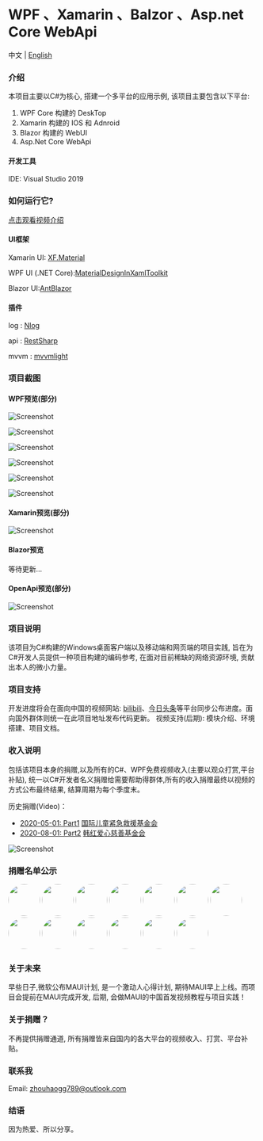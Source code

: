 # WPF 、Xamarin 、Balzor 、Asp.net Core WebApi

中文 | [English](README-en.md)

### 介绍
本项目主要以C#为核心, 搭建一个多平台的应用示例, 该项目主要包含以下平台:
1. WPF Core 构建的 DeskTop
2. Xamarin 构建的 IOS 和 Adnroid 
3. Blazor 构建的 WebUI
4. Asp.Net Core WebApi

#### 开发工具
  IDE: Visual Studio 2019 
  
### 如何运行它?
[点击观看视频介绍](https://www.bilibili.com/video/BV1954y1i7wM)
  
#### UI框架
  Xamarin UI: [XF.Material](https://github.com/Baseflow/XF-Material-Library)

  WPF UI (.NET Core):[MaterialDesignInXamlToolkit](https://github.com/MaterialDesignInXAML/MaterialDesignInXamlToolkit)

  Blazor UI:[AntBlazor](https://github.com/ant-design-blazor/ant-design-blazor)

#### 插件
  log : [Nlog](https://github.com/NLog/NLog)

  api : [RestSharp](https://github.com/restsharp/RestSharp)

  mvvm : [mvvmlight](https://github.com/lbugnion/mvvmlight)

### 项目截图

#### WPF预览(部分)
![Screenshot](https://github.com/HenJigg/WPF-Xamarin-Blazor-Examples/blob/master/img/welcome.gif)

![Screenshot](https://github.com/HenJigg/WPF-Xamarin-Blazor-Examples/blob/master/img/MainPage.png)

![Screenshot](https://github.com/HenJigg/WPF-Xamarin-Blazor-Examples/blob/master/img/MainDarkPage.png)

![Screenshot](https://github.com/HenJigg/WPF-Xamarin-Blazor-Examples/blob/master/img/Show.gif)

![Screenshot](https://github.com/HenJigg/WPF-Xamarin-Blazor-Examples/blob/master/img/Skin.png)

![Screenshot](https://github.com/HenJigg/WPF-Xamarin-Blazor-Examples/blob/master/img/SkinDark.png)

#### Xamarin预览(部分)
![Screenshot](https://github.com/HenJigg/WPF-Xamarin-Blazor-Examples/blob/master/img/XamarinLoginPage.png)

#### Blazor预览
等待更新...

#### OpenApi预览(部分)
![Screenshot](https://github.com/HenJigg/WPF-Xamarin-Blazor-Examples/blob/master/img/MainServicePage.png)

### 项目说明
  该项目为C#构建的Windows桌面客户端以及移动端和网页端的项目实践, 旨在为C#开发人员提供一种项目构建的编码参考, 在面对目前稀缺的网络资源环境, 贡献出本人的微小力量。

### 项目支持
  开发进度将会在面向中国的视频网站: [bilibili](https://space.bilibili.com/32497462)、[今日头条](https://studio.ixigua.com/content)等平台同步公布进度。面向国外群体则统一在此项目地址发布代码更新。
  视频支持(后期): 模块介绍、环境搭建、项目文档。

### 收入说明
  包括该项目本身的捐赠,以及所有的C#、WPF免费视频收入(主要以观众打赏,平台补贴), 统一以C#开发者名义捐赠给需要帮助得群体,所有的收入捐赠最终以视频的方式公布最终结果, 结算周期为每个季度末。
  
  历史捐赠(Video)：
  - [2020-05-01: Part1](https://www.bilibili.com/video/BV1QZ4y1W7Zu) [国际儿童紧急救援基金会](https://www.unicef.org/zh)
  - [2020-08-01: Part2](https://www.bilibili.com/video/BV1Gk4y1m7u2) [韩红爱心慈善基金会](http://www.hhax.org/)
 
![Screenshot](https://github.com/HenJigg/WPF-Xamarin-Blazor-Examples/blob/master/img/20200802.jpg)
	
### 捐赠名单公示
<a href="https://github.com/zuoyefeng" target="_blank"><img style="border-radius:50%!important" width="64px" src="https://avatars2.githubusercontent.com/u/13931455?s=400&v=4"></a>
<a href="https://github.com/CamelKing1997" target="_blank"><img style="border-radius:50%!important" width="64px" src="https://avatars0.githubusercontent.com/u/31693260?s=88&u=915a4cbef26b8a968ace960e96b4709ce54c3226&v=4"></a>
<a href="https://github.com/Blazer1990" target="_blank"><img style="border-radius:50%!important" width="64px" src="https://avatars1.githubusercontent.com/u/58721526?s=460&u=47f3eeb582649262e5a8790a6cb3c8744b6b53bd&v=4"></a>
<a href="https://github.com/FelixFeng777" target="_blank"><img style="border-radius:50%!important" width="64px" src="https://avatars0.githubusercontent.com/u/29698153?s=400&u=37b54a912751485b7197c0aaea7f78d86e8c5275&v=4"></a>
<a href="https://github.com/Sadusky" target="_blank"><img style="border-radius:50%!important" width="64px" src="https://avatars3.githubusercontent.com/u/53511641?s=88&u=210acf2a8f329ad41647206b6e886e06af200e13&v=4"></a>
<a href="https://github.com/Think3huanran" target="_blank"><img style="border-radius:50%!important" width="64px" src="https://avatars0.githubusercontent.com/u/42923536?s=88&u=c76884ea0d99ed1e790ec49ccbd4580f71bee10d&v=4"></a>
<a href="https://github.com/q913777031" target="_blank"><img style="border-radius:50%!important" width="64px" src="https://avatars0.githubusercontent.com/u/25888874?s=400&u=fa9ce3cca2aecdce4b646bebf31498db7344ea9c&v=4"></a>
<a href="https://github.com/circlelee1981" target="_blank"><img style="border-radius:50%!important" width="64px" src="https://avatars0.githubusercontent.com/u/60954759?s=400&v=4"></a>
<a href="https://github.com/chenzhongtian2019" target="_blank"><img style="border-radius:50%!important" width="64px" src="https://avatars0.githubusercontent.com/u/48708280?s=400&v=4"></a>
<a href="https://github.com/Magic-Zq" target="_blank"><img style="border-radius:50%!important" width="64px" src="https://avatars2.githubusercontent.com/u/66097749?s=400&v=4"></a>
<a href="https://github.com/oldshensheep" target="_blank"><img style="border-radius:50%!important" width="64px" src="https://avatars1.githubusercontent.com/u/29306733?s=400&u=281e9356c5abd8ab63a826711312cd0a41b50af1&v=4"></a>
<a href="https://github.com/CarlWhite2020" target="_blank"><img style="border-radius:50%!important" width="64px" src="https://avatars1.githubusercontent.com/u/62589030?s=400&v=4"></a>
<a href="https://github.com/Leowhh" target="_blank"><img style="border-radius:50%!important" width="64px" src="https://avatars0.githubusercontent.com/u/57591945?s=400&v=4"></a>

### 关于未来
  早些日子,微软公布MAUI计划, 是一个激动人心得计划, 期待MAUI早上上线。而项目会提前在MAUI完成开发, 后期, 会做MAUI的中国首发视频教程与项目实践！

### 关于捐赠？
  不再提供捐赠通道, 所有捐赠皆来自国内的各大平台的视频收入、打赏、平台补贴。 

### 联系我
Email: zhouhaogg789@outlook.com

### 结语
  因为热爱、所以分享。
